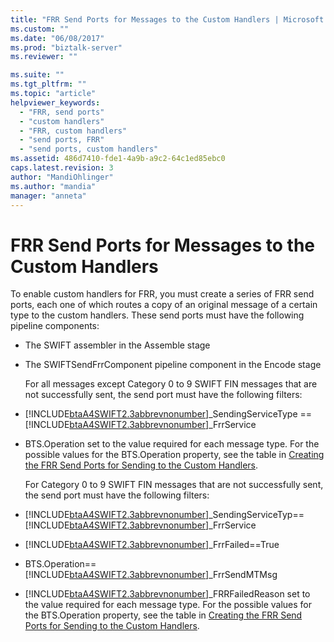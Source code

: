 ```yaml
---
title: "FRR Send Ports for Messages to the Custom Handlers | Microsoft Docs"
ms.custom: ""
ms.date: "06/08/2017"
ms.prod: "biztalk-server"
ms.reviewer: ""

ms.suite: ""
ms.tgt_pltfrm: ""
ms.topic: "article"
helpviewer_keywords: 
  - "FRR, send ports"
  - "custom handlers"
  - "FRR, custom handlers"
  - "send ports, FRR"
  - "send ports, custom handlers"
ms.assetid: 486d7410-fde1-4a9b-a9c2-64c1ed85ebc0
caps.latest.revision: 3
author: "MandiOhlinger"
ms.author: "mandia"
manager: "anneta"
---
```

# FRR Send Ports for Messages to the Custom Handlers
To enable custom handlers for FRR, you must create a series of FRR send ports, each one of which routes a copy of an original message of a certain type to the custom handlers. These send ports must have the following pipeline components:  

- The SWIFT assembler in the Assemble stage  

- The SWIFTSendFrrComponent pipeline component in the Encode stage  

  For all messages except Category 0 to 9 SWIFT FIN messages that are not successfully sent, the send port must have the following filters:  

- [!INCLUDE[btaA4SWIFT2.3abbrevnonumber](../../includes/btaa4swift2-3abbrevnonumber-md.md)]_SendingServiceType == [!INCLUDE[btaA4SWIFT2.3abbrevnonumber](../../includes/btaa4swift2-3abbrevnonumber-md.md)]_FrrService  

- BTS.Operation set to the value required for each message type. For the possible values for the BTS.Operation property, see the table in [Creating the FRR Send Ports for Sending to the Custom Handlers](../../adapters-and-accelerators/accelerator-swift/creating-the-frr-send-ports-for-sending-to-the-custom-handlers.md).  

  For Category 0 to 9 SWIFT FIN messages that are not successfully sent, the send port must have the following filters:  

- [!INCLUDE[btaA4SWIFT2.3abbrevnonumber](../../includes/btaa4swift2-3abbrevnonumber-md.md)]_SendingServiceTyp==[!INCLUDE[btaA4SWIFT2.3abbrevnonumber](../../includes/btaa4swift2-3abbrevnonumber-md.md)]_FrrService  

- [!INCLUDE[btaA4SWIFT2.3abbrevnonumber](../../includes/btaa4swift2-3abbrevnonumber-md.md)]_FrrFailed==True  

- BTS.Operation==[!INCLUDE[btaA4SWIFT2.3abbrevnonumber](../../includes/btaa4swift2-3abbrevnonumber-md.md)]_FrrSendMTMsg  

- [!INCLUDE[btaA4SWIFT2.3abbrevnonumber](../../includes/btaa4swift2-3abbrevnonumber-md.md)]_FRRFailedReason set to the value required for each message type. For the possible values for the BTS.Operation property, see the table in [Creating the FRR Send Ports for Sending to the Custom Handlers](../../adapters-and-accelerators/accelerator-swift/creating-the-frr-send-ports-for-sending-to-the-custom-handlers.md).
